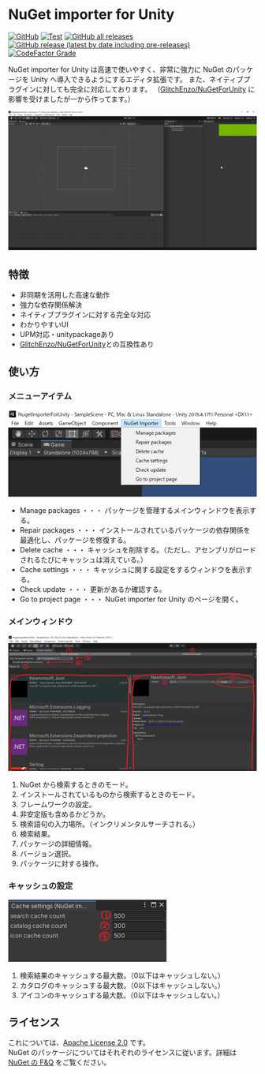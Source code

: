 # NuGet importer for Unity
[![GitHub](https://img.shields.io/github/license/kumaS-nu/NuGet-importer-for-Unity)](https://github.com/kumaS-nu/NuGet-importer-for-Unity/blob/master/NuGetImporterForUnity/Packages/NuGet%20Importer/LICENSE.md)
[![Test](https://github.com/kumaS-nu/NuGet-importer-for-Unity/workflows/Test/badge.svg?branch=main&event=push)](https://github.com/kumaS-nu/NuGet-importer-for-Unity/actions)
[![GitHub all releases](https://img.shields.io/github/downloads/kumaS-nu/NuGet-importer-for-Unity/total)](https://github.com/kumaS-nu/NuGet-importer-for-Unity/releases)
[![GitHub release (latest by date including pre-releases)](https://img.shields.io/github/downloads-pre/kumaS-nu/NuGet-importer-for-Unity/latest/total)](https://github.com/kumaS-nu/NuGet-importer-for-Unity/releases)
[![CodeFactor Grade](https://img.shields.io/codefactor/grade/github/kumaS-nu/NuGet-importer-for-Unity)](https://www.codefactor.io/repository/github/kumaS-nu/NuGet-importer-for-Unity)

 NuGet importer for Unity は高速で使いやすく、非常に強力に NuGet のパッケージを Unity へ導入できるようにするエディタ拡張です。
また、ネイティブプラグインに対しても完全に対応しております。
（[GlitchEnzo/NuGetForUnity](https://github.com/GlitchEnzo/NuGetForUnity) に影響を受けましたが一から作ってます。）

![デモ](images/Demo.gif)

## 特徴

- 非同期を活用した高速な動作
- 強力な依存関係解決
- ネイティブプラグインに対する完全な対応
- わかりやすいUI
- UPM対応・unitypackageあり
- [GlitchEnzo/NuGetForUnity](https://github.com/GlitchEnzo/NuGetForUnity)との互換性あり

## 使い方

### メニューアイテム

![メニューアイテム](images/MenuItem.png)

- Manage packages ・・・ パッケージを管理するメインウィンドウを表示する。
- Repair packages ・・・ インストールされているパッケージの依存関係を最適化し、パッケージを修復する。
- Delete cache ・・・ キャッシュを削除する。（ただし、アセンブリがロードされるたびにキャッシュは消えている。）
- Cache settings ・・・ キャッシュに関する設定をするウィンドウを表示する。
- Check update ・・・ 更新があるか確認する。
- Go to project page ・・・ NuGet importer for Unity のページを開く。

### メインウィンドウ

![メインウィンドウ](images/MainWindow.png)

1. NuGet から検索するときのモード。
1. インストールされているものから検索するときのモード。
1. フレームワークの設定。
1. 非安定版も含めるかどうか。
1. 検索語句の入力場所。（インクリメンタルサーチされる。）
1. 検索結果。
1. パッケージの詳細情報。
1. バージョン選択。
1. パッケージに対する操作。


### キャッシュの設定

![キャッシュの設定](images/CacheSettings.png)

1. 検索結果のキャッシュする最大数。（0以下はキャッシュしない。）
1. カタログのキャッシュする最大数。（0以下はキャッシュしない。）
1. アイコンのキャッシュする最大数。（0以下はキャッシュしない。）

## ライセンス

これについては、[Apache License 2.0](../LICENSE.md) です。  
NuGet のパッケージについてはそれぞれのライセンスに従います。詳細は [NuGet の F&Q](https://docs.microsoft.com/ja-jp/nuget/nuget-org/nuget-org-faq#license-terms) をご覧ください。